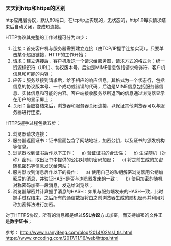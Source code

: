 ### 天天问http和https的区别

http应用层协议，默认80端口，在tcp/ip上实现的，无状态的，http1.0每次请求结束后自动关闭，变成短连接。

HTTP协议其完整的工作过程可分为四步：

1. 连接：首先客户机与服务器需要建立连接（由TCP/IP握手连接实现）。只要单击某个超级链接，HTTP的工作开始；
2. 请求：建立连接后，客户机发送一个请求给服务器，请求方式的格式为：统一资源标识符（URL）、协议版本号，后边是MIME信息包括请求修饰符、客户机信息和可能的内容；
3. 应答：服务器接到请求后，给予相应的响应信息，其格式为一个状态行，包括信息的协议版本号、一个成功或错误的代码，后边是MIME信息包括服务器信息、实体信息和可能的内容。客户端接收服务器所返回的信息通过浏览器显示在用户的显示屏上；
4. 关闭：当应答结束后，浏览器和服务器关闭连接，以保证其他浏览器可以与服务器进行连接。

HTTPS握手过程包括五步：

1. 浏览器请求连接；
2. 服务器返回证书：证书里面包含了网站地址，加密公钥，以及证书的颁发机构等信息。
3. 浏览器收到证书后作以下工作：
    a) 验证证书的合法性；
    b) 生成随机（对称）密码，取出证书中提供的公钥对随机密码加密；
    c) 将之前生成的加密随机密码等信息发送给网站；
4. 服务器收到消息后作以下的操作：
    a) 使用自己的私钥解密浏览器用公钥加密后的消息，并验证HASH是否与浏览器发来的一致；
    b) 使用加密的随机对称密码加密一段消息，发送给浏览器；
5. 浏览器解密并计算握手消息的HASH：如果与服务端发来的HASH一致，此时握手过程结束，之后所有的通信数据将由之前浏览器生成的随机密码并利用对称加密算法进行加密。

对于HTTPS协议，所有的消息都是经过**SSL协议**方式加密，而支持加密的文件正是**数字证书**；

参考：
<http://www.ruanyifeng.com/blog/2014/02/ssl_tls.html>
<https://www.xncoding.com/2017/11/16/web/https.html>
